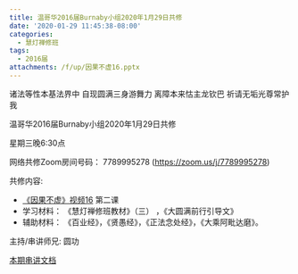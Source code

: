 ```yaml
---
title: 温哥华2016届Burnaby小组2020年1月29日共修
date: '2020-01-29 11:45:38-08:00'
categories:
  - 慧灯禅修班
tags:
  - 2016届
attachments: /f/up/因果不虚16.pptx
---
```

诸法等性本基法界中 自现圆满三身游舞力 离障本来怙主龙钦巴 祈请无垢光尊常护我

温哥华2016届Burnaby小组2020年1月29日共修 

星期三晚6:30点

网络共修Zoom房间号码： 7789995278 (<https://zoom.us/j/7789995278>)

共修内容: 

* [《因果不虚》视频16](https://www.youtube.com/watch?v=bovrZjDxf3c) 第二课
* 学习材料：  《慧灯禅修班教材》（三） ，《大圆满前行引导文》
* 辅助材料：  《百业经》，《贤愚经》，《正法念处经》，《大乘阿毗达磨》。

主持/串讲师兄: 圆功

[本期串讲文档](http://huidengchanxiu.net/hdv/f/up/因果不虚16.pptx)
